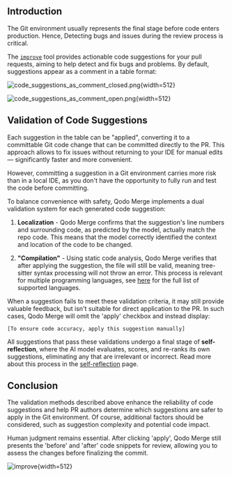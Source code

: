 ## Introduction
The Git environment usually represents the final stage before code enters production. Hence, Detecting bugs and issues during the review process is critical.

The [`improve`](https://qodo-merge-docs.qodo.ai/tools/improve/) tool provides actionable code suggestions for your pull requests, aiming to help detect and fix bugs and problems.
By default, suggestions appear as a comment in a table format:

![code_suggestions_as_comment_closed.png](https://codium.ai/images/pr_agent/code_suggestions_as_comment_closed.png){width=512}

![code_suggestions_as_comment_open.png](https://codium.ai/images/pr_agent/code_suggestions_as_comment_open.png){width=512}

## Validation of Code Suggestions

Each suggestion in the table can be "applied", converting it to a committable Git code change that can be committed directly to the PR.
This approach allows to fix issues without returning to your IDE for manual edits — significantly faster and more convenient.

However, committing a suggestion in a Git environment carries more risk than in a local IDE, as you don't have the opportunity to fully run and test the code before committing.

To balance convenience with safety, Qodo Merge implements a dual validation system for each generated code suggestion:

1) **Localization** - Qodo Merge confirms that the suggestion's line numbers and surrounding code, as predicted by the model, actually match the repo code. This means that the model correctly identified the context and location of the code to be changed.

2) **"Compilation"** - Using static code analysis, Qodo Merge verifies that after applying the suggestion, the file will still be valid, meaning tree-sitter syntax processing will not throw an error. This process is relevant for multiple programming languages, see [here](https://pypi.org/project/tree-sitter-languages/) for the full list of supported languages.

When a suggestion fails to meet these validation criteria, it may still provide valuable feedback, but isn't suitable for direct application to the PR.
In such cases, Qodo Merge will omit the 'apply' checkbox and instead display:

`[To ensure code accuracy, apply this suggestion manually]`

All suggestions that pass these validations undergo a final stage of **self-reflection**, where the AI model evaluates, scores, and re-ranks its own suggestions, eliminating any that are irrelevant or incorrect.
Read more about this process in the [self-reflection](https://qodo-merge-docs.qodo.ai/core-abilities/self_reflection/) page.

## Conclusion

The validation methods described above enhance the reliability of code suggestions and help PR authors determine which suggestions are safer to apply in the Git environment.
Of course, additional factors should be considered, such as suggestion complexity and potential code impact. 

Human judgment remains essential. After clicking 'apply', Qodo Merge still presents the 'before' and 'after' code snippets for review, allowing you to assess the changes before finalizing the commit.

![improve](https://codium.ai/images/pr_agent/improve.png){width=512}